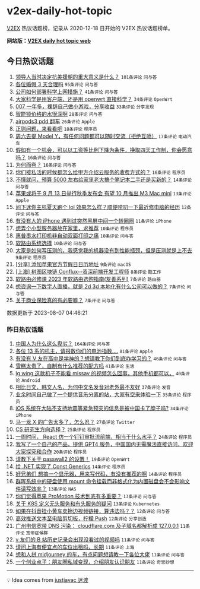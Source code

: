 # v2ex-daily-hot-topic

[V2EX](https://www.v2ex.com/) 热议话题榜，记录从 2020-12-18 日开始的 V2EX 热议话题榜单。

**网站版：[V2EX daily hot topic web](https://boojack.github.io/v2ex-daily-hot-topic-web/)**

## 今日热议话题

<!-- TODAY BEGIN -->

1. [领导人当时决定抗美援朝的重大意义是什么？](https://www.v2ex.com/t/962967) `101条评论` `问与答`
1. [各位婚假 3 天合理吗](https://www.v2ex.com/t/962917) `95条评论` `问与答`
1. [公司如何部署科学上网措施？](https://www.v2ex.com/t/962964) `41条评论` `问与答`
1. [大家科学是用客户端，还是用 openwrt 直接科学？](https://www.v2ex.com/t/962900) `34条评论` `OpenWrt`
1. [007 一年多，裸辞自己做小游戏，分享收益](https://www.v2ex.com/t/962912) `33条评论` `分享发现`
1. [智能锁价格的水很深啊](https://www.v2ex.com/t/962935) `28条评论` `问与答`
1. [airpods3 pdd 翻车](https://www.v2ex.com/t/962924) `26条评论` `Apple`
1. [正则问题，来看看吧](https://www.v2ex.com/t/962911) `18条评论` `程序员`
1. [周六去提 Model Y，有任何问题都可以随时交流（拒绝互喷）](https://www.v2ex.com/t/962940) `17条评论` `电动汽车`
1. [假如有一个机会，可以以工资等比例下降为条件，换取四天工作制，你会愿意吗？](https://www.v2ex.com/t/962978) `16条评论` `问与答`
1. [为何而卷？](https://www.v2ex.com/t/962972) `16条评论` `问与答`
1. [你们接私活的时候都怎么给甲方介绍云服务的收费方式的？](https://www.v2ex.com/t/962926) `16条评论` `程序员`
1. [不懂就问，预算 5000 左右给家里老大搞个笔记本二手还是买新的？](https://www.v2ex.com/t/962927) `14条评论` `问与答`
1. [苹果或将于 9 月 13 日举行秋季发布会 有望 10 月推出 M3 Mac mini](https://www.v2ex.com/t/962954) `13条评论` `Apple`
1. [问下迷你主机夏天跑个 lol 效果怎么样？顺便唠叨一下最近修电脑的经历](https://www.v2ex.com/t/962914) `12条评论` `问与答`
1. [有没有人的 iPhone 遇到过突然黑屏中间一个转圈圈](https://www.v2ex.com/t/962974) `11条评论` `iPhone`
1. [想弄个小型服务器放在家里，求推荐](https://www.v2ex.com/t/962990) `10条评论` `程序员`
1. [惠普墨水打印机非自动双面打印之痛](https://www.v2ex.com/t/962925) `10条评论` `问与答`
1. [软路由系统选择](https://www.v2ex.com/t/962913) `10条评论` `问与答`
1. [大家是如何写压测的，我感觉我的机器没有到性能瓶颈，但是压测就是上不去](https://www.v2ex.com/t/962923) `9条评论` `程序员`
1. [[分享] 添加苹果官方节假日日历地址](https://www.v2ex.com/t/962922) `9条评论` `macOS`
1. [[上海] 树图区块链 Conflux--资深前端开发工程师](https://www.v2ex.com/t/962943) `8条评论` `酷工作`
1. [软路由必修课 2023 年软路由选购指南(友善系列)](https://www.v2ex.com/t/962986) `7条评论` `路由器`
1. [想咨询一下数字人直播，就是 2d 3d 本地化有什么公司可以做的？](https://www.v2ex.com/t/962951) `7条评论` `问与答`
1. [关于商业保险真的有必要嘛？](https://www.v2ex.com/t/962944) `7条评论` `问与答`

数据更新于 2023-08-07 04:46:21

<!-- TODAY END -->

### 昨日热议话题

<!-- YESTERDAY BEGIN -->

1. [中国人为什么这么卑劣？](https://www.v2ex.com/t/962849) `164条评论` `问与答`
1. [各位 13 系的机主，请报数你们的电池指数....](https://www.v2ex.com/t/962829) `81条评论` `Apple`
1. [有没有 V 友在高中是学神的？想请教下你们到底咋学习的？](https://www.v2ex.com/t/962830) `46条评论` `问与答`
1. [雪糕太贵了，自制有什么推荐的配方吗](https://www.v2ex.com/t/962816) `41条评论` `生活`
1. [lg wing 这款机子不能看 missav 的视频怎么回事，其他手机都可以，](https://www.v2ex.com/t/962755) `40条评论` `Android`
1. [相比日文，韩文人名，为何中文名发音对老外最不友好](https://www.v2ex.com/t/962811) `37条评论` `发音`
1. [业余时间自己做了一个提供音乐分离的站，大家有空来体验一下](https://www.v2ex.com/t/962795) `35条评论` `程序员`
1. [iOS 系统在大陆不支持地震等紧急预灾的信息是被中国卡了脖子吗?](https://www.v2ex.com/t/962874) `34条评论` `iPhone`
1. [马一龙 X 的广告太多了，怎么忍？](https://www.v2ex.com/t/962736) `27条评论` `Twitter`
1. [CS 研究生方向选择？](https://www.v2ex.com/t/962775) `25条评论` `程序员`
1. [一周时间， React 仿一个钉钉审批流前端，相当于什么水平？](https://www.v2ex.com/t/962803) `24条评论` `程序员`
1. [我写了一个自己的产品，提供 GPT4 服务，中国国内无需魔法直接访问，欢迎大家探究和合作](https://www.v2ex.com/t/962859) `20条评论` `程序员`
1. [请教下关于 passwall2 的设置！](https://www.v2ex.com/t/962810) `19条评论` `OpenWrt`
1. [给 .NET 实现了 Const Generics](https://www.v2ex.com/t/962851) `14条评论` `程序员`
1. [好兄弟们 想搞一个显示器，用来写代码，有没有推荐的啊](https://www.v2ex.com/t/962820) `14条评论` `程序员`
1. [群晖系统中的硬盘使用 mount 命令挂载而非格式化为内置磁盘会不会影响文件读写效率？](https://www.v2ex.com/t/962852) `13条评论` `NAS`
1. [你们觉得苹果 ProMotion 技术到底有多重要？](https://www.v2ex.com/t/962850) `13条评论` `问与答`
1. [关于 K8S 定义无头服务和有头服务的疑问](https://www.v2ex.com/t/962843) `13条评论` `Kubernetes`
1. [如果在抖音挂小黄车卖擦边视频链接，算违法吗？？](https://www.v2ex.com/t/962858) `12条评论` `问与答`
1. [高效推送文本至电脑剪切板，柠檬 Push](https://www.v2ex.com/t/962744) `12条评论` `分享创造`
1. [广州电信宽带 DNS 污染： cloudflare.com 及子域名都解析成 127.0.0.1](https://www.v2ex.com/t/962883) `11条评论` `宽带症候群`
1. [v 友们的 B 站历史记录会出现没看过的视频吗](https://www.v2ex.com/t/962855) `11条评论` `问与答`
1. [请问上海有便宜点的车位出租吗，长期](https://www.v2ex.com/t/962813) `11条评论` `上海`
1. [想和人拼 midjourney 的车，有点问题想请教一下各位大佬](https://www.v2ex.com/t/962808) `11条评论` `问与答`
1. [一个创业点子：朋友圈私域变现，介绍朋友认识朋友](https://www.v2ex.com/t/962805) `11条评论` `奇思妙想`

<!-- YESTERDAY END -->

---

💡 Idea comes from [justjavac 迷渡](https://github.com/justjavac/)
